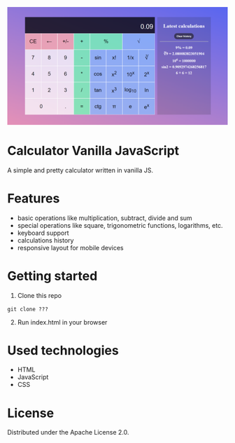 ![Application logo](logo.png)

# Calculator Vanilla JavaScript

A simple and pretty calculator written in vanilla JS.

# Features
- basic operations like multiplication, subtract, divide and sum
- special operations like square, trigonometric functions, logarithms, etc.
- keyboard support
- calculations history
- responsive layout for mobile devices

# Getting started
1. Clone this repo
``` 
git clone ???
```
2. Run index.html in your browser

# Used technologies
- HTML
- JavaScript
- CSS

# License
Distributed under the Apache License 2.0.
